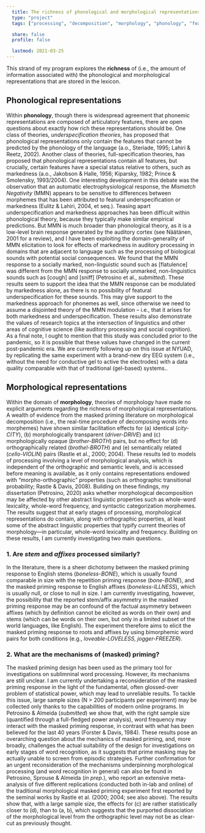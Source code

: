 ```yaml
---
  title: The richness of phonological and morphological representations in the lexicon
  type: "project"
  tags: ["processing", "decomposition", "morphology", "phonology", "features", "mental representation"]

  share: false
  profile: false

  lastmod: 2021-03-25
---
```


This strand of my program explores the **richness** of (i.e., the amount of information associated with) the phonological and morphological representations that are stored in the lexicon. 

## Phonological representations

Within **phonology**, though there is widespread agreement that phonemic representations are composed of articulatory features, there are open questions about exactly how rich these representations should be. One class of theories, *underspecification theories*, has proposed that phonological representations only contain the features that cannot be predicted by the phonology of the language (a.o., Steriade, 1995; Lahiri & Reetz, 2002). Another class of theories, full-specification theories, has proposed that phonological representations contain all features, but crucially, certain features have a special status relative to others, such as markedness (a.o., Jakobson & Halle, 1956; Kiparsky, 1982; Prince & Smolensky, 1993/2004). One interesting development in this debate was the observation that an automatic electrophysiological response, the *Mismatch Negativity* (MMN) appears to be sensitive to differences between morphemes that has been attributed to featural underspecification or markedness (Eulitz & Lahiri, 2004, et seq.). Teasing apart underspecification and markedness approaches has been difficult within phonological theory, because they typically make similar empirical predictions. But MMN is much broader than phonological theory, as it is a low-level brain response generated by the auditory cortex (see Näätänen, 2001 for a review), and I have been exploiting the domain-generality of MMN elicitation to look for effects of markedness in auditory processing in domains that are adjacent to language such as the processing of biological sounds with potential social consequences. We found that the MMN response to a socially marked, non-linguistic sound such as [flatulence] was different from the MMN response to socially unmarked, non-linguistics sounds such as [cough] and [sniff] (Petrosino et al., _submitted_). These results seem to support the idea that the MMN response can be modulated by markedness alone, as there is no possibility of featural underspecification for these sounds. This may give support to the markedness approach for phonemes as well, since otherwise we need to assume a disjointed theory of the MMN modulation – i.e., that it arises for both markedness and underspecification. These results also demonstrate the values of research topics at the intersection of linguistics and other areas of cognitive science (like auditory processing and social cognition). As a final note, I ought to mention that this study was concluded prior to the pandemic, so it is possible that these values have changed in the current post-pandemic era. We are currently following up on this issue at NYUAD, by replicating the same experiment with a brand-new dry EEG system (i.e., without the need for conductive gel to active the electrodes) with a data quality comparable with that of traditional (gel-based) systems..

## Morphological representations

Within the domain of **morphology**, theories of morphology have made no explicit arguments regarding the richness of morphological representations. A wealth of evidence from the masked priming literature on morphological decomposition (i.e., the real-time procedure of decomposing words into morphemes) have shown similar facilitation effects for (a) identical (_city-CITY_), (b) morphologically transparent (_driver-DRIVE_) and (c) morphologically opaque (_brother-BROTH_) pairs, but no effect for (d) orthographically related (_brothel-BROTH_) and (e) semantically related (_cello-VIOLIN_) pairs (Rastle et al., 2000; 2004). These results led to models of processing involving a level of morphological analysis, which is independent of the orthographic and semantic levels, and is accessed before meaning is available, as it only contains representations endowed with “morpho-orthographic” properties (such as orthographic transitional probability; Rastle & Davis, 2008). Building on these findings, my dissertation (Petrosino, 2020) asks whether morphological decomposition may be affected by other abstract linguistic properties such as whole-word lexicality, whole-word frequency, and syntactic categorization morphemes. The results suggest that at early stages of processing, morphological representations do contain, along with orthographic properties, at least some of the abstract linguistic properties that typify current theories of morphology—in particular, whole-word lexicality and frequency. Building on these results, I am currently investigating two main questions. 

### 1. Are _stem_ and _affixes_ processed similarly?

In the literature, there is a sheer dichotomy between the masked priming response to English stems (_boneless-BONE_), which is usually found comparable in size with the repetition priming response (_bone-BONE_), and the masked priming response to English affixes (_boneless-ILLNESS_), which is usually null, or close to null in size. I am currently investigating, however, the possibility that the reported stem/affix asymmetry in the masked priming response may be an confound of the factual asymmetry between affixes (which by definition cannot be elicited as words on their own) and stems (which can be words on their own, but only in a limited subset of the world languages, like English). The experiment therefore aims to elicit the masked priming response to roots and affixes by using bimorphemic word pairs for both conditions (e.g., _loveable-LOVELESS, jogger-FREEZER_).

### 2.	What are the mechanisms of (masked) priming? 

The masked priming design has been used as the primary tool for investigations on sublimninal word processing. However, its mechanisms are still unclear. I am currently undertaking a reconsideration of the masked priming response in the light of the fundamental, often glossed-over problem of statistical power, which may lead to unreliable results. To tackle this issue, large sample sizes (N > 200 participants per experiment) may be collected only thanks to the capabilities of modern online programs. In Petrosino & Almeida (_submitted_) we show that, with the right sample size (quantified through a full-fledged power analysis), word frequency may interact with the masked priming response, in contrast with what has been believed for the last 40 years (Forster & Davis, 1984). These results pose an overarching question about the mechanics of masked priming, and, more broadly, challenges the actual suitability of the design for investigations on early stages of word recognition, as it suggests that prime masking may be actually unable to screen from episodic strategies. Further confirmation for an urgent reconsideration of the mechanisms underpinning morphological processing (and word recognition in general) can also be found in Petrosino, Sprouse & Almeida (_in prep._), who report an extensive meta-analysis of five different replications (conducted both in-lab and online) of the traditional morphological masked priming experiment first reported by the seminal works by Rastle et al. (2000; 2004; see also above). The results show that, with a large sample size, the effects for (c) are rather statistically closer to (d), than to (a, b), which suggests that the purported dissociation of the morphological level from the orthographic level may not be as clear-cut as previously thought.
